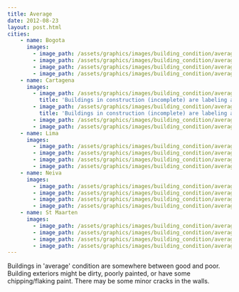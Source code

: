 ```yaml
---
title: Average
date: 2012-08-23
layout: post.html
cities:
    - name: Bogota
      images:
        - image_path: /assets/graphics/images/building_condition/average_bogota_01.jpg
        - image_path: /assets/graphics/images/building_condition/average_bogota_02.jpg
        - image_path: /assets/graphics/images/building_condition/average_bogota_03.jpg
        - image_path: /assets/graphics/images/building_condition/average_bogota_04.jpg
    - name: Cartagena
      images:
        - image_path: /assets/graphics/images/building_condition/average_cartagena_01.png
          title: 'Buildings in construction (incomplete) are labeling as average'
        - image_path: /assets/graphics/images/building_condition/average_cartagena_02.png
          title: 'Buildings in construction (incomplete) are labeling as average'
        - image_path: /assets/graphics/images/building_condition/average_cartagena_03.png
        - image_path: /assets/graphics/images/building_condition/average_cartagena_04.png
    - name: Lima
      images:
        - image_path: /assets/graphics/images/building_condition/average_lima_01.png
        - image_path: /assets/graphics/images/building_condition/average_lima_02.png
        - image_path: /assets/graphics/images/building_condition/average_lima_03.png
        - image_path: /assets/graphics/images/building_condition/average_lima_04.png
    - name: Neiva
      images:
        - image_path: /assets/graphics/images/building_condition/average_neiva_01.png
        - image_path: /assets/graphics/images/building_condition/average_neiva_02.png
        - image_path: /assets/graphics/images/building_condition/average_neiva_03.png
        - image_path: /assets/graphics/images/building_condition/average_neiva_04.png
    - name: St Maarten
      images:
        - image_path: /assets/graphics/images/building_condition/average_st_maarten_01.png
        - image_path: /assets/graphics/images/building_condition/average_st_maarten_02.png
        - image_path: /assets/graphics/images/building_condition/average_st_maarten_03.png
        - image_path: /assets/graphics/images/building_condition/average_st_maarten_04.png
---
```

Buildings in 'average' condition are somewhere between good and poor. Building exteriors might be dirty, poorly painted, or have some chipping/flaking paint. There may be some minor cracks in the walls.
